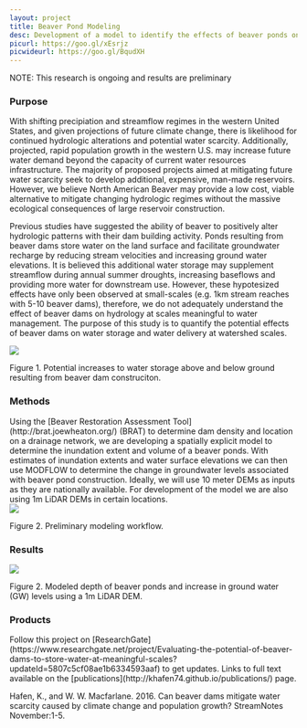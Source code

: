 ```yaml
---
layout: project
title: Beaver Pond Modeling
desc: Development of a model to identify the effects of beaver ponds on stream hydrology
picurl: https://goo.gl/xEsrjz
picwideurl: https://goo.gl/BqudXH
---
```


NOTE: This research is ongoing and results are preliminary

<h3>Purpose</h3>

With shifting precipiation and streamflow regimes in the western United States, and given projections of future climate change, there is likelihood for continued hydrologic alterations and potential water scarcity.
Additionally, projected, rapid population growth in the western U.S. may increase future water demand beyond the capacity of current water resources infrastructure.
The majority of proposed projects aimed at mitigating future water scarcity seek to develop additional, expensive, man-made reservoirs. 
However, we believe North American Beaver may provide a low cost, viable alternative to mitigate changing hydrologic regimes without the massive ecological consequences of large reservoir construction.

Previous studies have suggested the ability of beaver to positively alter hydrologic patterns with their dam building activity. 
Ponds resulting from beaver dams store water on the land surface and facilitate groundwater recharge by reducing stream velocities and increasing ground water elevations.
It is believed this additional water storage may supplement streamflow during annual summer droughts, increasing baseflows and providing more water for downstream use.
However, these hypotesized effects have only been observed at small-scales (e.g. 1km stream reaches with 5-10 beaver dams), therefore, we do not adequately understand the effect of beaver dams on hydrology at scales meaningful to water management.
The purpose of this study is to quantify the potential effects of beaver dams on water storage and water delivery at watershed scales.

<div class="img-container">
	<img src="https://goo.gl/pbHgfD">
	<p>Figure 1. Potential increases to water storage above and below ground resulting from beaver dam construciton.</p>
</div>

<h3>Methods</h3>
Using the [Beaver Restoration Assessment Tool](http://brat.joewheaton.org/) (BRAT) to determine dam density and location on a drainage network, we are developing a spatially explicit model to determine the inundation extent and volume of a beaver ponds. 
With estimates of inundation extents and water surface elevations we can then use MODFLOW to determine the change in groundwater levels associated with beaver pond construction. 
Ideally, we will use 10 meter DEMs as inputs as they are nationally available. 
For development of the model we are also using 1m LiDAR DEMs in certain locations.

<div class="img-container">
	<img src="https://goo.gl/2GGnvd">
	<p>Figure 2. Preliminary modeling workflow.</p>
</div>

<h3>Results</h3>

<div class="img-container">
	<img src="https://goo.gl/s3YJz7">
	<p>Figure 2. Modeled depth of beaver ponds and increase in ground water (GW) levels using a 1m LiDAR DEM.</p>
</div>

<h3>Products</h3>
Follow this project on [ResearchGate](https://www.researchgate.net/project/Evaluating-the-potential-of-beaver-dams-to-store-water-at-meaningful-scales?updateId=5807c5cf08ae1b6334593aaf) to get updates. Links to full text available on the [publications](http://khafen74.github.io/publications/) page. 

Hafen, K., and W. W. Macfarlane. 2016. Can beaver dams mitigate water scarcity caused by climate change and population growth? StreamNotes November:1-5.